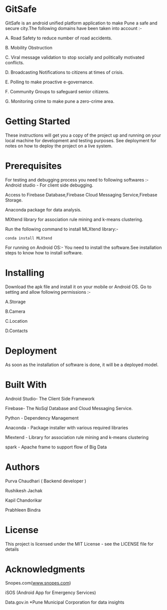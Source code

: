 # GitSafe

GitSafe is an android unified platform application to make Pune a safe and secure city.The following domains have been taken into account :-

A. Road Safety to reduce number of road accidents.

B. Mobility Obstruction 

C. Viral message validation to stop socially and politically motivated conflicts.

D. Broadcasting Notifications to citizens at times of crisis.

E. Polling to make proactive e-governance.

F. Community Groups to safeguard senior citizens.

G. Monitoring crime to make pune a zero-crime area.


# Getting Started

These instructions will get you a copy of the project up and running on your local machine for development and testing purposes. See deployment for notes on how to deploy the project on a live system.


# Prerequisites
For testing and debugging process you need to following softwares :- Android studio - For client side debugging.

Access to Firebase Database,Firebase Cloud Messaging Service,Firebase Storage.

Anaconda package for data analysis.

MlXtend library for association rule mining and k-means clustering.

Run the following command to install MLXtend library:-

	conda install MLXtend
  
For running on Android OS:- You need to install the software.See installation steps to know how to install software.


# Installing

Download the apk file and install it on your mobile or Android OS. Go to setting and allow following permissions :-

A.Storage

B.Camera

C.Location

D.Contacts


# Deployment

As soon as the installation of software is done, it will be a deployed model.



# Built With

Android Studio- The Client Side Framework

Firebase- The NoSql Database and Cloud Messaging Service.

Python - Dependency Management

Anaconda - Package installer with various required libraries

Mlextend - Library for association rule mining and k-means clustering

spark - Apache frame to support flow of Big Data



# Authors

Purva Chaudhari ( Backend developer )

Rushikesh Jachak

Kapil Chandorikar

Prabhleen Bindra


# License

This project is licensed under the MIT License - see the LICENSE file for details


# Acknowledgments

Snopes.com(www.snopes.com)

iSOS (Android App for Emergency Services)

Data.gov.in *Pune Municipal Corporation for data insights
